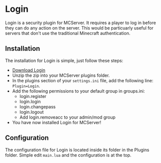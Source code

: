 Login
=====

Login is a security plugin for MCServer. It requires a player to log in before they can do any action on the server. This would be particuarly useful for servers that don't use the traditional Minecraft authentication.

Installation
------------

The installation for Login is simple, just follow these steps:

 * [Download Login](https://github.com/STRWarrior/Login/archive/master.zip)
 * Unzip the zip into your MCServer plugins folder.
 * In the plugins section of your `settings.ini` file, add the following line: `Plugin=Login`.
 * Add the following permissions to your default group in groups.ini:
   * login.register
   * login.login
   * login.changepass
   * login.logout
   * Add login.removeacc to your admin/mod group
 * You have now installed Login for MCServer!

Configuration
-------------

The configuration file for Login is located inside its folder in the Plugins folder. Simple edit `main.lua` and the configuration is at the top.
